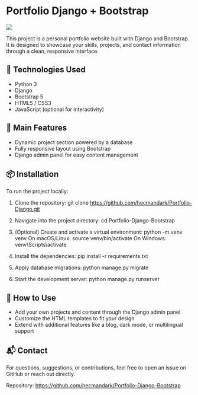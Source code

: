 Portfolio Django + Bootstrap
============================

![](Screenshot.png)

This project is a personal portfolio website built with Django and Bootstrap. 
It is designed to showcase your skills, projects, and contact information 
through a clean, responsive interface.

🔧 Technologies Used
--------------------
- Python 3
- Django
- Bootstrap 5
- HTML5 / CSS3
- JavaScript (optional for interactivity)

🚀 Main Features
----------------
- Dynamic project section powered by a database
- Fully responsive layout using Bootstrap
- Django admin panel for easy content management

📦 Installation
---------------
To run the project locally:

1. Clone the repository:
   git clone https://github.com/hecmandark/Portfolio-Django.git

2. Navigate into the project directory:
   cd Portfolio-Django-Bootstrap

3. (Optional) Create and activate a virtual environment:
   python -m venv venv
   On macOS/Linux: source venv/bin/activate
   On Windows: venv\Scripts\activate

4. Install the dependencies:
   pip install -r requirements.txt

5. Apply database migrations:
   python manage.py migrate

6. Start the development server:
   python manage.py runserver

🧩 How to Use
-------------
- Add your own projects and content through the Django admin panel
- Customize the HTML templates to fit your design
- Extend with additional features like a blog, dark mode, or multilingual support

📬 Contact
----------
For questions, suggestions, or contributions, feel free to open an issue on GitHub 
or reach out directly.

Repository: https://github.com/hecmandark/Portfolio-Django-Bootstrap

